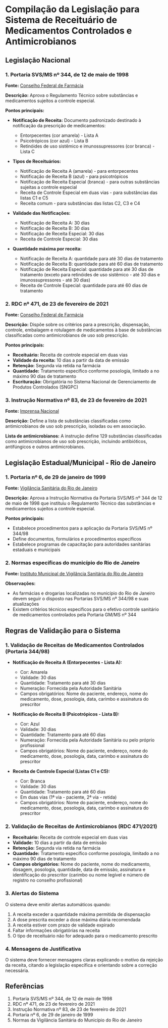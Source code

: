 # Compilação da Legislação para Sistema de Receituário de Medicamentos Controlados e Antimicrobianos

## Legislação Nacional

### 1. Portaria SVS/MS nº 344, de 12 de maio de 1998

**Fonte:** [Conselho Federal de Farmácia](https://www.cff.org.br/userfiles/file/portarias/344.pdf)

**Descrição:** Aprova o Regulamento Técnico sobre substâncias e medicamentos sujeitos a controle especial.

**Pontos principais:**

- **Notificação de Receita:** Documento padronizado destinado à notificação da prescrição de medicamentos:
  - Entorpecentes (cor amarela) - Lista A
  - Psicotrópicos (cor azul) - Lista B
  - Retinóides de uso sistêmico e imunossupressores (cor branca) - Lista C

- **Tipos de Receituários:**
  - Notificação de Receita A (amarela) - para entorpecentes
  - Notificação de Receita B (azul) - para psicotrópicos
  - Notificação de Receita Especial (branca) - para outras substâncias sujeitas a controle especial
  - Receita de Controle Especial em duas vias - para substâncias das listas C1 e C5
  - Receita comum - para substâncias das listas C2, C3 e C4

- **Validade das Notificações:**
  - Notificação de Receita A: 30 dias
  - Notificação de Receita B: 30 dias
  - Notificação de Receita Especial: 30 dias
  - Receita de Controle Especial: 30 dias

- **Quantidade máxima por receita:**
  - Notificação de Receita A: quantidade para até 30 dias de tratamento
  - Notificação de Receita B: quantidade para até 60 dias de tratamento
  - Notificação de Receita Especial: quantidade para até 30 dias de tratamento (exceto para retinóides de uso sistêmico - até 30 dias e imunossupressores - até 30 dias)
  - Receita de Controle Especial: quantidade para até 60 dias de tratamento

### 2. RDC nº 471, de 23 de fevereiro de 2021

**Fonte:** [Conselho Federal de Farmácia](https://www.cff.org.br/userfiles/RDC%20471_21%20ANTIMICROBIANOS.pdf)

**Descrição:** Dispõe sobre os critérios para a prescrição, dispensação, controle, embalagem e rotulagem de medicamentos à base de substâncias classificadas como antimicrobianos de uso sob prescrição.

**Pontos principais:**

- **Receituário:** Receita de controle especial em duas vias
- **Validade da receita:** 10 dias a partir da data de emissão
- **Retenção:** Segunda via retida na farmácia
- **Quantidade:** Tratamento específico conforme posologia, limitado a no máximo 90 dias de tratamento
- **Escrituração:** Obrigatória no Sistema Nacional de Gerenciamento de Produtos Controlados (SNGPC)

### 3. Instrução Normativa nº 83, de 23 de fevereiro de 2021

**Fonte:** [Imprensa Nacional](https://www.in.gov.br/en/web/dou/-/instrucao-normativa-in-n-83-de-23-de-fevereiro-de-2021-304918127)

**Descrição:** Define a lista de substâncias classificadas como antimicrobianos de uso sob prescrição, isoladas ou em associação.

**Lista de antimicrobianos:** A instrução define 129 substâncias classificadas como antimicrobianos de uso sob prescrição, incluindo antibióticos, antifúngicos e outros antimicrobianos.

## Legislação Estadual/Municipal - Rio de Janeiro

### 1. Portaria nº 6, de 29 de janeiro de 1999

**Fonte:** [Vigilância Sanitária do Rio de Janeiro](https://vigilanciasanitaria.prefeitura.rio/wp-content/uploads/sites/84/2023/05/Portarian.6de29dejaneirode1999.pdf)

**Descrição:** Aprova a Instrução Normativa da Portaria SVS/MS nº 344 de 12 de maio de 1998 que instituiu o Regulamento Técnico das substâncias e medicamentos sujeitos a controle especial.

**Pontos principais:**
- Estabelece procedimentos para a aplicação da Portaria SVS/MS nº 344/98
- Define documentos, formulários e procedimentos específicos
- Estabelece programas de capacitação para autoridades sanitárias estaduais e municipais

### 2. Normas específicas do município do Rio de Janeiro

**Fonte:** [Instituto Municipal de Vigilância Sanitária do Rio de Janeiro](https://vigilanciasanitaria.prefeitura.rio/setores/coordenacao-de-vigilancia-sanitaria-de-produtos-e-servicos-de-interesse-a-saude/legislacao-de-saude/)

**Observações:**
- As farmácias e drogarias localizadas no município do Rio de Janeiro devem seguir o disposto nas Portarias SVS/MS nº 344/98 e suas atualizações
- Existem critérios técnicos específicos para o efetivo controle sanitário de medicamentos controlados pela Portaria GM/MS nº 344

## Regras de Validação para o Sistema

### 1. Validação de Receitas de Medicamentos Controlados (Portaria 344/98)

- **Notificação de Receita A (Entorpecentes - Lista A):**
  - Cor: Amarela
  - Validade: 30 dias
  - Quantidade: Tratamento para até 30 dias
  - Numeração: Fornecida pela Autoridade Sanitária
  - Campos obrigatórios: Nome do paciente, endereço, nome do medicamento, dose, posologia, data, carimbo e assinatura do prescritor

- **Notificação de Receita B (Psicotrópicos - Lista B):**
  - Cor: Azul
  - Validade: 30 dias
  - Quantidade: Tratamento para até 60 dias
  - Numeração: Fornecida pela Autoridade Sanitária ou pelo próprio profissional
  - Campos obrigatórios: Nome do paciente, endereço, nome do medicamento, dose, posologia, data, carimbo e assinatura do prescritor

- **Receita de Controle Especial (Listas C1 e C5):**
  - Cor: Branca
  - Validade: 30 dias
  - Quantidade: Tratamento para até 60 dias
  - Em duas vias (1ª via - paciente, 2ª via - retida)
  - Campos obrigatórios: Nome do paciente, endereço, nome do medicamento, dose, posologia, data, carimbo e assinatura do prescritor

### 2. Validação de Receitas de Antimicrobianos (RDC 471/2021)

- **Receituário:** Receita de controle especial em duas vias
- **Validade:** 10 dias a partir da data de emissão
- **Retenção:** Segunda via retida na farmácia
- **Quantidade:** Tratamento específico conforme posologia, limitado a no máximo 90 dias de tratamento
- **Campos obrigatórios:** Nome do paciente, nome do medicamento, dosagem, posologia, quantidade, data de emissão, assinatura e identificação do prescritor (carimbo ou nome legível e número de registro no conselho profissional)

### 3. Alertas do Sistema

O sistema deve emitir alertas automáticos quando:

1. A receita exceder a quantidade máxima permitida de dispensação
2. A dose prescrita exceder a dose máxima diária recomendada
3. A receita estiver com prazo de validade expirado
4. Faltar informações obrigatórias na receita
5. O tipo de receituário não for adequado para o medicamento prescrito

### 4. Mensagens de Justificativa

O sistema deve fornecer mensagens claras explicando o motivo da rejeição da receita, citando a legislação específica e orientando sobre a correção necessária.

## Referências

1. Portaria SVS/MS nº 344, de 12 de maio de 1998
2. RDC nº 471, de 23 de fevereiro de 2021
3. Instrução Normativa nº 83, de 23 de fevereiro de 2021
4. Portaria nº 6, de 29 de janeiro de 1999
5. Normas da Vigilância Sanitária do Município do Rio de Janeiro
